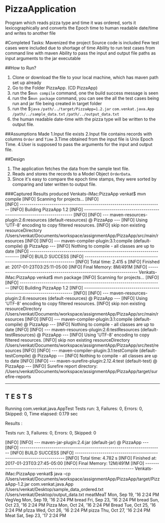 # PizzaApplication
Program which reads pizza type and time it was ordered, sorts it lexicographically and converts the Epoch time to human readable date/time and writes to another file

#Completed Tasks:
Mavenized the project
Source code is included
Few test cases were included due to shortage of time
Ability to run test cases from command line with maven
Ability to pass the input and output file paths as input arguments to the jar executable


##How to Run?
1. Clone or download the file to your local machine, which has maven path set up already
2. Go to the Folder PizzaApp. (CD PizzaApp)
3. run the $`mvn compile` command, one the build success message is seen
4. run the $`mvn package` command, you can see the all the test cases being run and jar file being created in target folder
5. run the $`java` `/path/../target/PizzaApp=1.2.jar` `com.venkat.java.App` `/path/../sample_data.txt` `/path/../output_data.txt`
6. the human readable date-time with the pizza type will be written to the output file.

##Assumptions Made
1.Input file exists
2.Input file contains records with columns `Order` and `Time`
3.Time obtained from the input file is Unix Epoch Time.
4.User is supposed to pass the arguments for the input and output file.

##Design
1. The application fetches the data from the sample text file.
2. Reads and stores the records to a Model Object `OrderData`.
3. Since it's easy to compare the epoch time stamps, they were sorted by comparing and later written to output file.


###Captured Results produced
Venkats-iMac:PizzaApp venkat$ mvn compile
[INFO] Scanning for projects...
[INFO]                                                                         
[INFO] ------------------------------------------------------------------------
[INFO] Building PizzaApp 1.2
[INFO] ------------------------------------------------------------------------
[INFO] 
[INFO] --- maven-resources-plugin:2.6:resources (default-resources) @ PizzaApp ---
[INFO] Using 'UTF-8' encoding to copy filtered resources.
[INFO] skip non existing resourceDirectory /Users/venkat/Documents/workspace/assignmentApp/PizzaApp/src/main/resources
[INFO] 
[INFO] --- maven-compiler-plugin:3.1:compile (default-compile) @ PizzaApp ---
[INFO] Nothing to compile - all classes are up to date
[INFO] ------------------------------------------------------------------------
[INFO] BUILD SUCCESS
[INFO] ------------------------------------------------------------------------
[INFO] Total time: 2.415 s
[INFO] Finished at: 2017-01-23T03:25:11-05:00
[INFO] Final Memory: 8M/491M
[INFO] ------------------------------------------------------------------------
Venkats-iMac:PizzaApp venkat$ mvn package
[INFO] Scanning for projects...
[INFO]                                                                         
[INFO] ------------------------------------------------------------------------
[INFO] Building PizzaApp 1.2
[INFO] ------------------------------------------------------------------------
[INFO] 
[INFO] --- maven-resources-plugin:2.6:resources (default-resources) @ PizzaApp ---
[INFO] Using 'UTF-8' encoding to copy filtered resources.
[INFO] skip non existing resourceDirectory /Users/venkat/Documents/workspace/assignmentApp/PizzaApp/src/main/resources
[INFO] 
[INFO] --- maven-compiler-plugin:3.1:compile (default-compile) @ PizzaApp ---
[INFO] Nothing to compile - all classes are up to date
[INFO] 
[INFO] --- maven-resources-plugin:2.6:testResources (default-testResources) @ PizzaApp ---
[INFO] Using 'UTF-8' encoding to copy filtered resources.
[INFO] skip non existing resourceDirectory /Users/venkat/Documents/workspace/assignmentApp/PizzaApp/src/test/resources
[INFO] 
[INFO] --- maven-compiler-plugin:3.1:testCompile (default-testCompile) @ PizzaApp ---
[INFO] Nothing to compile - all classes are up to date
[INFO] 
[INFO] --- maven-surefire-plugin:2.12.4:test (default-test) @ PizzaApp ---
[INFO] Surefire report directory: /Users/venkat/Documents/workspace/assignmentApp/PizzaApp/target/surefire-reports

-------------------------------------------------------
 T E S T S
-------------------------------------------------------
Running com.venkat.java.AppTest
Tests run: 3, Failures: 0, Errors: 0, Skipped: 0, Time elapsed: 0.179 sec

Results :

Tests run: 3, Failures: 0, Errors: 0, Skipped: 0

[INFO] 
[INFO] --- maven-jar-plugin:2.4:jar (default-jar) @ PizzaApp ---
[INFO] ------------------------------------------------------------------------
[INFO] BUILD SUCCESS
[INFO] ------------------------------------------------------------------------
[INFO] Total time: 4.782 s
[INFO] Finished at: 2017-01-23T03:27:45-05:00
[INFO] Final Memory: 12M/491M
[INFO] ------------------------------------------------------------------------
Venkats-iMac:PizzaApp venkat$ java -cp /Users/venkat/Documents/workspace/assignmentApp/PizzaApp/target/PizzaApp-1.2.jar com.venkat.java.App /Users/venkat/Desktop/sample_data_ordered.txt /Users/venkat/Desktop/output_data.txt 
meatMeaT	Mon, Sep 19, '16 2:24 PM
VegVeg	Mon, Sep 19, '16 2:24 PM
bread	Fri, Sep 23, '16 2:24 PM
bread	Sun, Oct 23, '16 2:24 PM
Pizza	Mon, Oct 24, '16 2:24 PM
Bread	Tue, Oct 25, '16 2:24 PM
p1zza	Wed, Oct 26, '16 2:24 PM
pizza	Thu, Oct 27, '16 2:24 PM
Meat	Sat, Sep 23, '17 2:24 PM


